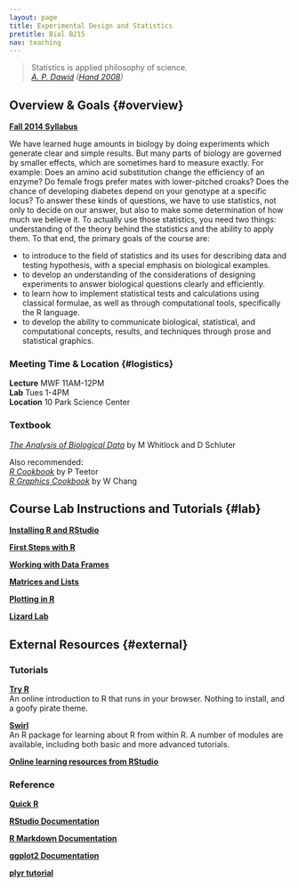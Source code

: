 ```yaml
---
layout: page
title: Experimental Design and Statistics
pretitle: Biol B215
nav: teaching
---
```


<blockquote>Statistics is applied philosophy of science.
<footer><cite><a href='http://www.statslab.cam.ac.uk/~apd/'>A. P. Dawid</a> (<a href="http://www.worldcat.org/title/statistics-a-very-short-introduction/oclc/216938494">Hand 2008</a>)</cite></footer>
</blockquote>

## Overview & Goals {#overview}

**[Fall 2014 Syllabus](BiolB215_syllabus_fall2014.pdf)**

We have learned huge amounts in biology by doing experiments which generate clear and simple results. But many parts of biology are governed by smaller effects, which are sometimes hard to measure exactly. For example: Does an amino acid substitution change the efficiency of an enzyme? Do female frogs prefer mates with lower-pitched croaks? Does the chance of developing diabetes depend on your genotype at a specific locus? To answer these kinds of questions, we have to use statistics, not only to decide on our answer, but also to make some determination of how much we believe it. To actually use those statistics, you need two things: understanding of the theory behind the statistics and the ability to apply them. To that end, the primary goals of the course are:

* to introduce to the field of statistics and its uses for describing data and testing hypothesis, with a special emphasis on biological examples.
* to develop an understanding of the considerations of designing experiments to answer biological questions clearly and efficiently.
* to learn how to implement statistical tests and calculations using classical formulae, as well as through computational tools, specifically the R language.
* to develop the ability to communicate biological, statistical, and computational concepts, results, and techniques through prose and statistical graphics.



### Meeting Time & Location {#logistics}

**Lecture** MWF 11AM-12PM  
**Lab** Tues 1-4PM  
**Location** 10 Park Science Center


### Textbook

*[The Analysis of Biological Data][ws]* by M Whitlock and D Schluter

Also recommended:  
*[R Cookbook][rcook]* by P Teetor  
*[R Graphics Cookbook][rgraph]* by W Chang

[ws]: http://www.roberts-publishers.com/new-publications/the-analysis-of-biological-data-1.html
[rcook]: http://shop.oreilly.com/product/9780596809164.do
[rgraph]: http://shop.oreilly.com/product/0636920023135.do

## Course Lab Instructions and Tutorials {#lab}

**[Installing R and RStudio](install_orient.html)**  

**[First Steps with R](first_steps.html)** 

**[Working with Data Frames](dataframes.html)**

**[Matrices and Lists](list_matrix.html)**

**[Plotting in R](basic_graphics.html)**



**[Lizard Lab](capture_recapture.html)**

<!-- **[Abalone Lab](abalone_cleaning.html)**    --> 

## External Resources {#external}

### Tutorials
**[Try R](http://tryr.codeschool.com)**  
An online introduction to R that runs in your browser. Nothing to install, and a goofy pirate theme.

**[Swirl](http://swirlstats.com)**  
An R package for learning about R from within R. A number of modules are available, including both basic and more advanced tutorials.

**[Online learning resources from RStudio](http://www.rstudio.com/resources/training/online-learning/)**


### Reference

**[Quick R](http://www.statmethods.net/)**    

**[RStudio Documentation](http://www.rstudio.com/ide/docs/)**     

**[R Markdown Documentation](http://rmarkdown.rstudio.com)**    

**[ggplot2 Documentation](http://docs.ggplot2.org/)**    

**[plyr tutorial](http://plyr.had.co.nz/09-user/)**    


